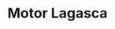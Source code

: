 ---
title: "Motor Lagasca"
url: /villaviciosa-de-odon/motor-lagasca/
shop: reparación de automóviles
---